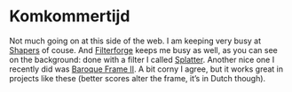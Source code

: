 <!--
  date: 2006-10-07
  modified: 2012-09-30
  slug: komkommertijd
  type: post
  categories: image
  tags: Filter Forge
-->

# Komkommertijd

<p>Not much going on at this side of the web. I am keeping very busy at <a href="http://www.shapers.nl/" target="_blank">Shapers</a> of couse. And <a href="http://www.filterforge.com/" target="_blank">Filterforge</a> keeps me busy as well, as you can see on the background: done with a filter I called <a href="http://www.filterforge.com/filters/1227.html" target="_blank">Splatter</a>. Another nice one I recently did was <a href="http://www.filterforge.com/filters/1187.html" target="_blank">Baroque Frame II</a>. A bit corny I agree, but it works great in projects like these (better scores alter the frame, it&#8217;s in Dutch though).</p>
